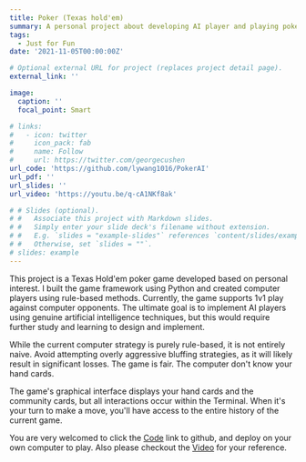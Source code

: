 ```yaml
---
title: Poker (Texas hold'em)
summary: A personal project about developing AI player and playing poker against human player.
tags:
  - Just for Fun
date: '2021-11-05T00:00:00Z'

# Optional external URL for project (replaces project detail page).
external_link: ''

image:
  caption: ''
  focal_point: Smart

# links:
#   - icon: twitter
#     icon_pack: fab
#     name: Follow
#     url: https://twitter.com/georgecushen
url_code: 'https://github.com/lywang1016/PokerAI'
url_pdf: ''
url_slides: ''
url_video: 'https://youtu.be/q-cA1NKf8ak'

# # Slides (optional).
# #   Associate this project with Markdown slides.
# #   Simply enter your slide deck's filename without extension.
# #   E.g. `slides = "example-slides"` references `content/slides/example-slides.md`.
# #   Otherwise, set `slides = ""`.
# slides: example
---
```


This project is a Texas Hold'em poker game developed based on personal interest. I built the game framework using Python and created computer players using rule-based methods. Currently, the game supports 1v1 play against computer opponents. The ultimate goal is to implement AI players using genuine artificial intelligence techniques, but this would require further study and learning to design and implement.

While the current computer strategy is purely rule-based, it is not entirely naive. Avoid attempting overly aggressive bluffing strategies, as it will likely result in significant losses. The game is fair. The computer don't know your hand cards.

The game's graphical interface displays your hand cards and the community cards, but all interactions occur within the Terminal. When it's your turn to make a move, you'll have access to the entire history of the current game.

You are very welcomed to click the [Code](https://github.com/lywang1016/PokerAI) link to github, and deploy on your own computer to play. Also please checkout the [Video](https://youtu.be/q-cA1NKf8ak) for your reference.